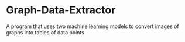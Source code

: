 # Graph-Data-Extractor
A program that uses two machine learning models to convert images of graphs into tables of data points
